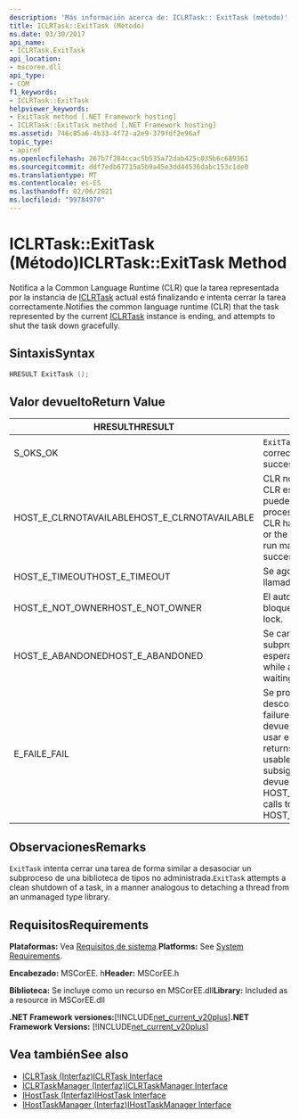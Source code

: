 ```yaml
---
description: 'Más información acerca de: ICLRTask:: ExitTask (método)'
title: ICLRTask::ExitTask (Método)
ms.date: 03/30/2017
api_name:
- ICLRTask.ExitTask
api_location:
- mscoree.dll
api_type:
- COM
f1_keywords:
- ICLRTask::ExitTask
helpviewer_keywords:
- ExitTask method [.NET Framework hosting]
- ICLRTask::ExitTask method [.NET Framework hosting]
ms.assetid: 746c85a6-4b33-4f72-a2e9-379fdf2e96af
topic_type:
- apiref
ms.openlocfilehash: 267b7f284ccac5b535a72dab425c035b6c689361
ms.sourcegitcommit: ddf7edb67715a5b9a45e3dd44536dabc153c1de0
ms.translationtype: MT
ms.contentlocale: es-ES
ms.lasthandoff: 02/06/2021
ms.locfileid: "99784970"
---
```

# <a name="iclrtaskexittask-method"></a><span data-ttu-id="27a06-103">ICLRTask::ExitTask (Método)</span><span class="sxs-lookup"><span data-stu-id="27a06-103">ICLRTask::ExitTask Method</span></span>

<span data-ttu-id="27a06-104">Notifica a la Common Language Runtime (CLR) que la tarea representada por la instancia de [ICLRTask](iclrtask-interface.md) actual está finalizando e intenta cerrar la tarea correctamente.</span><span class="sxs-lookup"><span data-stu-id="27a06-104">Notifies the common language runtime (CLR) that the task represented by the current [ICLRTask](iclrtask-interface.md) instance is ending, and attempts to shut the task down gracefully.</span></span>  
  
## <a name="syntax"></a><span data-ttu-id="27a06-105">Sintaxis</span><span class="sxs-lookup"><span data-stu-id="27a06-105">Syntax</span></span>  
  
```cpp  
HRESULT ExitTask ();  
```  
  
## <a name="return-value"></a><span data-ttu-id="27a06-106">Valor devuelto</span><span class="sxs-lookup"><span data-stu-id="27a06-106">Return Value</span></span>  
  
|<span data-ttu-id="27a06-107">HRESULT</span><span class="sxs-lookup"><span data-stu-id="27a06-107">HRESULT</span></span>|<span data-ttu-id="27a06-108">Descripción</span><span class="sxs-lookup"><span data-stu-id="27a06-108">Description</span></span>|  
|-------------|-----------------|  
|<span data-ttu-id="27a06-109">S_OK</span><span class="sxs-lookup"><span data-stu-id="27a06-109">S_OK</span></span>|<span data-ttu-id="27a06-110">`ExitTask` se devolvió correctamente.</span><span class="sxs-lookup"><span data-stu-id="27a06-110">`ExitTask` returned successfully.</span></span>|  
|<span data-ttu-id="27a06-111">HOST_E_CLRNOTAVAILABLE</span><span class="sxs-lookup"><span data-stu-id="27a06-111">HOST_E_CLRNOTAVAILABLE</span></span>|<span data-ttu-id="27a06-112">CLR no se ha cargado en un proceso o CLR está en un estado en el que no puede ejecutar código administrado ni procesar la llamada correctamente.</span><span class="sxs-lookup"><span data-stu-id="27a06-112">The CLR has not been loaded into a process, or the CLR is in a state in which it cannot run managed code or process the call successfully.</span></span>|  
|<span data-ttu-id="27a06-113">HOST_E_TIMEOUT</span><span class="sxs-lookup"><span data-stu-id="27a06-113">HOST_E_TIMEOUT</span></span>|<span data-ttu-id="27a06-114">Se agotó el tiempo de espera de la llamada.</span><span class="sxs-lookup"><span data-stu-id="27a06-114">The call timed out.</span></span>|  
|<span data-ttu-id="27a06-115">HOST_E_NOT_OWNER</span><span class="sxs-lookup"><span data-stu-id="27a06-115">HOST_E_NOT_OWNER</span></span>|<span data-ttu-id="27a06-116">El autor de la llamada no posee el bloqueo.</span><span class="sxs-lookup"><span data-stu-id="27a06-116">The caller does not own the lock.</span></span>|  
|<span data-ttu-id="27a06-117">HOST_E_ABANDONED</span><span class="sxs-lookup"><span data-stu-id="27a06-117">HOST_E_ABANDONED</span></span>|<span data-ttu-id="27a06-118">Se canceló un evento mientras un subproceso o fibra bloqueados estaba esperando en él.</span><span class="sxs-lookup"><span data-stu-id="27a06-118">An event was canceled while a blocked thread or fiber was waiting on it.</span></span>|  
|<span data-ttu-id="27a06-119">E_FAIL</span><span class="sxs-lookup"><span data-stu-id="27a06-119">E_FAIL</span></span>|<span data-ttu-id="27a06-120">Se produjo un error grave desconocido.</span><span class="sxs-lookup"><span data-stu-id="27a06-120">An unknown catastrophic failure occurred.</span></span> <span data-ttu-id="27a06-121">Cuando un método devuelve E_FAIL, CLR ya no se puede usar en el proceso.</span><span class="sxs-lookup"><span data-stu-id="27a06-121">When a method returns E_FAIL, the CLR is no longer usable within the process.</span></span> <span data-ttu-id="27a06-122">Las llamadas subsiguientes a métodos de hospedaje devuelven HOST_E_CLRNOTAVAILABLE.</span><span class="sxs-lookup"><span data-stu-id="27a06-122">Subsequent calls to hosting methods return HOST_E_CLRNOTAVAILABLE.</span></span>|  
  
## <a name="remarks"></a><span data-ttu-id="27a06-123">Observaciones</span><span class="sxs-lookup"><span data-stu-id="27a06-123">Remarks</span></span>  

 <span data-ttu-id="27a06-124">`ExitTask` intenta cerrar una tarea de forma similar a desasociar un subproceso de una biblioteca de tipos no administrada.</span><span class="sxs-lookup"><span data-stu-id="27a06-124">`ExitTask` attempts a clean shutdown of a task, in a manner analogous to detaching a thread from an unmanaged type library.</span></span>  
  
## <a name="requirements"></a><span data-ttu-id="27a06-125">Requisitos</span><span class="sxs-lookup"><span data-stu-id="27a06-125">Requirements</span></span>  

 <span data-ttu-id="27a06-126">**Plataformas:** Vea [Requisitos de sistema](../../get-started/system-requirements.md).</span><span class="sxs-lookup"><span data-stu-id="27a06-126">**Platforms:** See [System Requirements](../../get-started/system-requirements.md).</span></span>  
  
 <span data-ttu-id="27a06-127">**Encabezado:** MSCorEE. h</span><span class="sxs-lookup"><span data-stu-id="27a06-127">**Header:** MSCorEE.h</span></span>  
  
 <span data-ttu-id="27a06-128">**Biblioteca:** Se incluye como un recurso en MSCorEE.dll</span><span class="sxs-lookup"><span data-stu-id="27a06-128">**Library:** Included as a resource in MSCorEE.dll</span></span>  
  
 <span data-ttu-id="27a06-129">**.NET Framework versiones:**[!INCLUDE[net_current_v20plus](../../../../includes/net-current-v20plus-md.md)]</span><span class="sxs-lookup"><span data-stu-id="27a06-129">**.NET Framework Versions:** [!INCLUDE[net_current_v20plus](../../../../includes/net-current-v20plus-md.md)]</span></span>  
  
## <a name="see-also"></a><span data-ttu-id="27a06-130">Vea también</span><span class="sxs-lookup"><span data-stu-id="27a06-130">See also</span></span>

- [<span data-ttu-id="27a06-131">ICLRTask (Interfaz)</span><span class="sxs-lookup"><span data-stu-id="27a06-131">ICLRTask Interface</span></span>](iclrtask-interface.md)
- [<span data-ttu-id="27a06-132">ICLRTaskManager (Interfaz)</span><span class="sxs-lookup"><span data-stu-id="27a06-132">ICLRTaskManager Interface</span></span>](iclrtaskmanager-interface.md)
- [<span data-ttu-id="27a06-133">IHostTask (Interfaz)</span><span class="sxs-lookup"><span data-stu-id="27a06-133">IHostTask Interface</span></span>](ihosttask-interface.md)
- [<span data-ttu-id="27a06-134">IHostTaskManager (Interfaz)</span><span class="sxs-lookup"><span data-stu-id="27a06-134">IHostTaskManager Interface</span></span>](ihosttaskmanager-interface.md)

